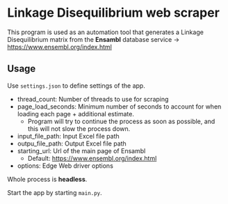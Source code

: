 # Linkage Disequilibrium web scraper

This program is used as an automation tool that generates a Linkage Disequilibrium matrix from the **Ensambl** database service -> https://www.ensembl.org/index.html

## Usage

Use `settings.json` to define settings of the app.

- thread_count: Number of threads to use for scraping
- page_load_seconds: Minimum number of seconds to account for when loading each page + additional estimate.
    - Program will try to continue the process as soon as possible, and this will not slow the process down.
- input_file_path: Input Excel file path
- outpu_file_path: Output Excel file path
- starting_url: Url of the main page of Ensambl
    - Default: https://www.ensembl.org/index.html
- options: Edge Web driver options

Whole process is **headless**.

Start the app by starting `main.py`.